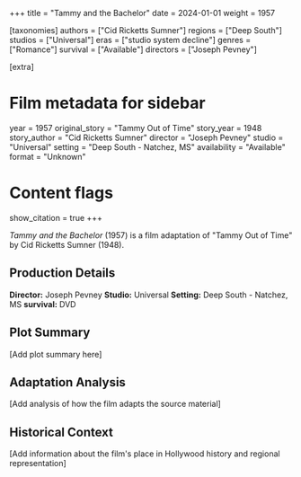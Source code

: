 +++
title = "Tammy and the Bachelor"
date = 2024-01-01
weight = 1957

[taxonomies]
authors = ["Cid Ricketts Sumner"]
regions = ["Deep South"]
studios = ["Universal"]
eras = ["studio system decline"]
genres = ["Romance"]
survival = ["Available"]
directors = ["Joseph Pevney"]

[extra]
# Film metadata for sidebar
year = 1957
original_story = "Tammy Out of Time"
story_year = 1948
story_author = "Cid Ricketts Sumner"
director = "Joseph Pevney"
studio = "Universal"
setting = "Deep South - Natchez, MS"
availability = "Available"
format = "Unknown"

# Content flags
show_citation = true
+++

*Tammy and the Bachelor* (1957) is a film adaptation of "Tammy Out of Time" by Cid Ricketts Sumner (1948).

## Production Details

**Director:** Joseph Pevney
**Studio:** Universal
**Setting:** Deep South - Natchez, MS
**survival:** DVD

## Plot Summary

[Add plot summary here]

## Adaptation Analysis

[Add analysis of how the film adapts the source material]

## Historical Context

[Add information about the film's place in Hollywood history and regional representation]